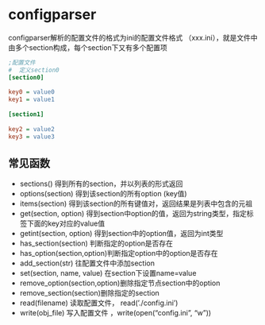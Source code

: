 # configparser

configparser解析的配置文件的格式为ini的配置文件格式 （xxx.ini），就是文件中由多个section构成，每个section下又有多个配置项
```ini
;配置文件
#  定义section0
[section0]
 
key0 = value0
key1 = value1
 
[section1]
 
key2 = value2
key3 = value3
```

## 常见函数

- sections() 得到所有的section，并以列表的形式返回
- options(section) 得到该section的所有option (key值)
- items(section) 得到该section的所有键值对，返回结果是列表中包含的元祖
- get(section, option) 得到section中option的值，返回为string类型，指定标签下面的key对应的value值
- getint(section, option) 得到section中的option值，返回为int类型
- has_section(section) 判断指定的option是否存在
- has_option(section,option)判断指定option中的option是否存在
- add_section(str) 往配置文件中添加section
- set(section, name, value) 在section下设置name=value
- remove_option(section,option)删除指定节点section中的option
- remove_section(section)删除指定的section
- read(filename) 读取配置文件， read(’./config.ini’)
- write(obj_file) 写入配置文件 ，write(open(“config.ini”, “w”))

